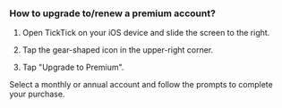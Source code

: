 ### How to upgrade to/renew a premium account?

1. Open TickTick on your iOS device and slide the screen to the right.

2. Tap the gear-shaped icon in the upper-right corner.

3. Tap "Upgrade to Premium".

Select a monthly or annual account and follow the prompts to complete your purchase.

